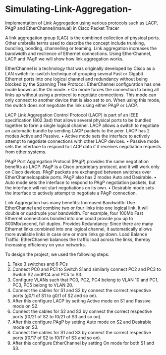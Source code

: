 # Simulating-Link-Aggregation-
Implementation of Link Aggregation using various protocols such as LACP, PAgP and EtherChannel(manual) in Cisco Packet Tracer

A link aggregation group (LAG) is the combined collection of physical ports.
Other umbrella terms used to describe the concept include trunking,
bundling, bonding, channelling or teaming. Link aggregation increases the
bandwidth and resilience of Ethernet connections. Using EtherChannel,
LACP and PAgP we will show how link aggregation works.


EtherChannel is a technology that was originally developed by Cisco as a
LAN switch-to-switch technique of grouping several Fast or Gigabit Ethernet
ports into one logical channel and redundancy without being blocked by the
Spanning Tree Protocol. EtherChannel configuration has one mode known
as the On mode.
  • On mode forces the connection to bring all links up without using a
protocol to negotiate connections. This mode can only connect to
another device that is also set to on. When using this mode, the
switch does not negotiate the link using either PAgP or LACP.

LACP
Link Aggregation Control Protocol (LACP) is part of an IEEE specification
(802.3ad) that allows several physical ports to be bundled together to form
a single logical channel. LACP allows a switch to negotiate an automatic
bundle by sending LACP packets to the peer. LACP has 2 modes Active and
Passive.
  • Active mode sets the interface to actively attempt to negotiate
connections with other LACP devices.
  • Passive mode sets the interface to respond to LACP data if it
receives negotiation requests from other systems.


PAgP
Port Aggregation Protocol (PAgP) provides the same negotiation benefits as
LACP. PAgP is a Cisco proprietary protocol, and it will work only on Cisco
devices. PAgP packets are exchanged between switches over EtherChannelcapable ports. PAgP also has 2 modes Auto and Desirable.
  • Auto mode sets the interface to respond to PAgP negotiation
packets, but the interface will not start negotiations on its own.
  • Desirable mode sets the interface to actively attempt to negotiate a
PAgP connection.


Link Aggregation has many benefits:
Increased Bandwidth: Use EtherChannel and combine two or four links into
one logical link. It will double or quadruple your bandwidth. For example,
four 100Mb Fast Ethernet connections bonded into one could provide you
up to 800Mb/second, full duplex.
Provides Redundancy: Since there are many Ethernet links combined into
one logical channel, it automatically allows more available links in case one
or more links go down.
Load Balance Traffic: EtherChannel balances the traffic load across the
links, thereby increasing efficiency on your networks.


To design the project, we used the following steps:

1. Take 3 switches and 6 PCs
2. Connect PC0 and PC1 to Switch S1and similarly connect PC2 and
PC3 to Switch S2 andPC4 and PC5 to S3.
3. Configure VLANs such that PC0, PC2, PC4 belong to VLAN 10 and
PC1, PC3, PC5 belong to VLAN 20.
4. Connect the cables for S1 and S2 by connect the correct respective
ports (g0/1 of S1 to g0/1 of S2 and so on).
5. After this configure LACP by setting Active mode on S1 and Passive
mode on S2.
6. Connect the cables for S2 and S3 by connect the correct respective
ports (f0/21 of S2 to f0/21 of S3 and so on).
7. After this configure PAgP by setting Auto mode on S2 and Desirable
mode on S3.
8. Connect the cables for S1 and S3 by connect the correct respective
ports (f0/17 of S2 to f0/17 of S3 and so on).
9. After this configure EtherChannel by setting On mode for both S1
and S3.

